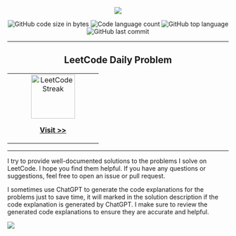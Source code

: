 <p align="center">
    <a href="https://leetcode.com/u/abdeljalil-salhi/" target="_blank">
        <img src="https://github.com/abdeljalil-salhi/leetcode/assets/65598953/95c107df-7bc7-484b-96c2-13443b9fb480" />
    </a>
</p>

<p align="center">
	<img alt="GitHub code size in bytes" src="https://img.shields.io/github/languages/code-size/abdeljalil-salhi/leetcode?color=lightblue" />
	<img alt="Code language count" src="https://img.shields.io/github/languages/count/abdeljalil-salhi/leetcode?color=yellow" />
	<img alt="GitHub top language" src="https://img.shields.io/github/languages/top/abdeljalil-salhi/leetcode?color=blue" />
	<img alt="GitHub last commit" src="https://img.shields.io/github/last-commit/abdeljalil-salhi/leetcode?color=green" />
</p>

---

<h2 align="center">LeetCode Daily Problem</h2>

<table align="center">
  <tr>
    <td width="30px"></td>
    <td align="center">
      <a href="/II. MEDIUM/2134. Minimum Swaps to Group All 1&apos;s Together II/">
        <img src="https://github.com/abdeljalil-salhi/leetcode/assets/65598953/fabf3ea9-4ec8-4297-aebf-50605e1fe6da" width="100px;" alt="LeetCode Streak"/><br>
        <p>
          <b>Visit >></b>
        </p>
      </a>
    </td>
    <td width="30px"></td>
  </tr>
</table>

---

<p>
    I try to provide well-documented solutions to the problems I solve on LeetCode. I hope you find them helpful. If you have any questions or suggestions, feel free to open an issue or pull request.
</p>

<p>
    I sometimes use ChatGPT to generate the code explanations for the problems just to save time, it will marked in the solution description if the code explanation is generated by ChatGPT. I make sure to review the generated code explanations to ensure they are accurate and helpful.
</p>

<a href="https://hits.seeyoufarm.com"><img src="https://hits.seeyoufarm.com/api/count/incr/badge.svg?url=https%3A%2F%2Fgithub.com%2Fabdeljalil-salhi%2Fleetcode&count_bg=%235EE340&title_bg=%23555555&icon=buzzfeed.svg&icon_color=%23E7E7E7&title=REPO+VIEWS&edge_flat=true"/></a>
